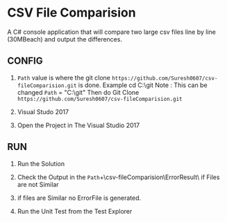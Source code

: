 #  CSV File Comparision 

   A C# console application that will compare two large csv files line by line (30MBeach) and output the differences.

## CONFIG

1.  `Path` value is where the git clone `https://github.com/Suresh0607/csv-fileComparision.git` is done.
     Example cd C:\git Note : This can be changed
	`Path` = "C:\git"
	 Then do Git Clone `https://github.com/Suresh0607/csv-fileComparision.git`
	
2.   Visual Studo 2017 

3.   Open the Project in The Visual Studio 2017   

	 
## RUN

1.  Run the Solution 

2.  Check the Output in the `Path`+\csv-fileComparision\ErrorResult\ if Files are not Similar

3.  if files are Similar no ErrorFile is generated.

4.  Run the Unit Test from the Test Explorer
	




